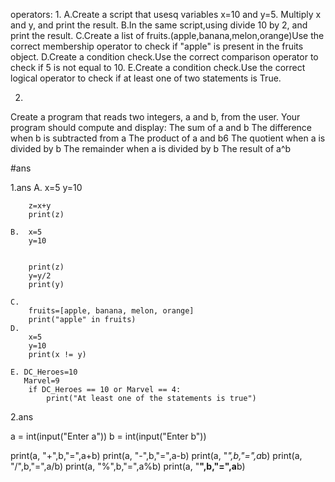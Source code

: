 operators:
1.
	A.Create a script that usesq variables x=10 and y=5. Multiply x and y, and print the result.
	B.In the same script,using divide 10 by 2, and print the result.
	C.Create a list of fruits.(apple,banana,melon,orange)Use the correct membership operator to check if "apple" is present in the fruits object.
	D.Create a condition check.Use the correct comparison operator to check if 5 is not equal to 10.
	E.Create a condition check.Use the correct logical operator to check if at least one of two statements is True.

2.
Create a program that reads two integers, a and b, from the user. Your program should compute and display:
	The sum of a and b
	The difference when b is subtracted from a
	The product of a and b6
	The quotient when a is divided by b
	The remainder when a is divided by b
	The result of a^b

#ans

1.ans
	A.	x=5
		y=10
		
		z=x+y
		print(z)
	
	B.  x=5
		y=10
		
		
		print(z)
		y=y/2
		print(y)
	
	C.
		fruits=[apple, banana, melon, orange]
		print("apple" in fruits)
	D. 
		x=5
		y=10
		print(x != y)
		
	E. DC_Heroes=10
	   Marvel=9
		if DC_Heroes == 10 or Marvel == 4:
            print("At least one of the statements is true")



2.ans

a = int(input("Enter a"))
b = int(input("Enter b"))


print(a, "+",b,"=",a+b)
print(a, "-",b,"=",a-b)
print(a, "*",b,"=",a*b)
print(a, "/",b,"=",a/b)
print(a, "%",b,"=",a%b)
print(a, "**",b,"=",a**b)
